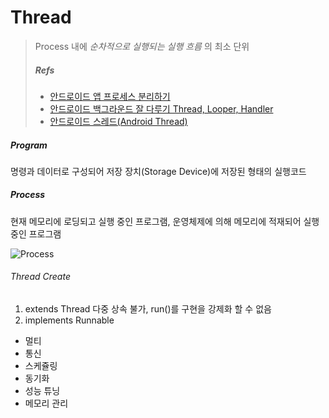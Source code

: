 # Thread
> Process 내에 _순차적으로 실행되는 실행 흐름_ 의 최소 단위
> ##### Refs
> * [안드로이드 앱 프로세스 분리하기](https://brunch.co.kr/@huewu/4)
> * [안드로이드 백그라운드 잘 다루기 Thread, Looper, Handler](https://academy.realm.io/kr/posts/android-thread-looper-handler/)
> * [안드로이드 스레드(Android Thread)](https://recipes4dev.tistory.com/143)

##### Program
명령과 데이터로 구성되어 저장 장치(Storage Device)에 저장된 형태의 실행코드

##### Process
현재 메모리에 로딩되고 실행 중인 프로그램, 운영체제에 의해 메모리에 적재되어 실행 중인 프로그램

![Process](../‎⁨img/img_process.png)

###### Thread Create
1. extends Thread
  다중 상속 불가, run()를 구현을 강제화 할 수 없음
2. implements Runnable


* 멀티
* 통신
* 스케쥴링
* 동기화
* 성능 튜닝
* 메모리 관리
